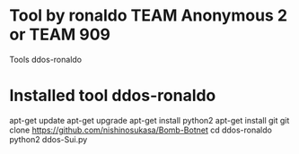 # Tool by ronaldo TEAM Anonymous 2 or TEAM 909
Tools ddos-ronaldo
# Installed tool ddos-ronaldo
apt-get update 
apt-get upgrade
apt-get install python2
apt-get install git
git clone https://github.com/nishinosukasa/Bomb-Botnet
cd ddos-ronaldo
python2 ddos-Sui.py
